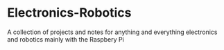 # Electronics-Robotics
A collection of projects and notes for anything and everything electronics and robotics mainly with the Raspbery Pi

